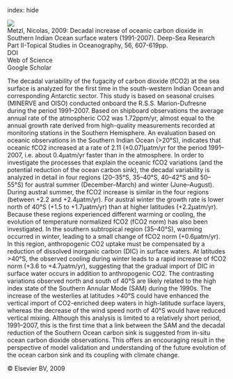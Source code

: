 index: hide

<div class="Citation">
    <div class="Citation-thumb CitationThumb-linked"  data-href="https://doi.org/10.1016/j.dsr2.2008.12.007">
      <img src="https://static.claimspace.cloud/climate-study-static/refs/thumbs/3/Metzl_2009-thumb.png" />
    </div>

  <div class="Citation-body">
    <div class="Citation-text">Metzl, Nicolas, 2009: Decadal increase of oceanic carbon dioxide in Southern Indian Ocean surface waters (1991-2007). <span class="Article-journal">Deep-Sea Research Part II-Topical Studies in Oceanography, </span><span class="Article-volume">56, </span>607-619pp.</div>
    <div class="Citation-links">
      <div class="CitationLink" data-href="https://doi.org/10.1016/j.dsr2.2008.12.007">
        <div class="CitationLink-icon CitationLink-Doi"></div>
        <div class="CitationLink-text">DOI</div>
      </div>
      <div class="CitationLink" data-href="http://cel.webofknowledge.com/InboundService.do?customersID=atyponcel&smartRedirect=yes&mode=FullRecord&IsProductCode=Yes&product=CEL&Init=Yes&Func=Frame&action=retrieve&SrcApp=literatum&SrcAuth=atyponcel&SID=7CNc3cIRaBKjGbSujFM&UT=WOS:000267587200010">
        <div class="CitationLink-icon CitationLink-Isi"></div>
        <div class="CitationLink-text">Web of Science</div>
      </div>
      <div class="CitationLink" data-href="https://scholar.google.com/scholar?q=10.1016/j.dsr2.2008.12.007">
        <div class="CitationLink-icon CitationLink-Scholar"></div>
        <div class="CitationLink-text">Google Scholar</div>
      </div>
    </div>
  </div>
</div>

The decadal variability of the fugacity of carbon dioxide (fCO2) at the sea surface is analyzed for the first time in the south-western Indian Ocean and corresponding Antarctic sector. This study is based on seasonal cruises (MINERVE and OISO) conducted onboard the R.S.S. Marion-Dufresne during the period 1991–2007. Based on shipboard observations the average annual rate of the atmospheric CO2 was 1.72ppm/yr, almost equal to the annual growth rate derived from high-quality measurements recorded at monitoring stations in the Southern Hemisphere. An evaluation based on oceanic observations in the Southern Indian Ocean (>20°S), indicates that oceanic fCO2 increased at a rate of 2.11 (±0.07)μatm/yr for the period 1991–2007, i.e. about 0.4μatm/yr faster than in the atmosphere. In order to investigate the processes that explain the oceanic fCO2 variations (and the potential reduction of the ocean carbon sink), the decadal variability is analyzed in detail in four regions (20–35°S, 35–40°S, 40–42°S and 50–55°S) for austral summer (December–March) and winter (June–August). During austral summer, the fCO2 increase is similar in the four regions (between +2.2 and +2.4μatm/yr). For austral winter the growth rate is lower north of 40°S (+1.5 to +1.7μatm/yr) than at higher latitudes (+2.2μatm/yr). Because these regions experienced different warming or cooling, the evolution of temperature normalized fCO2 (fCO2                      norm) has also been investigated. In the southern subtropical region (35–40°S), warming occurred in winter, leading to a small change of fCO2                      norm (+0.6μatm/yr). In this region, anthropogenic CO2 uptake must be compensated by a reduction of dissolved inorganic carbon (DIC) in surface waters. At latitudes >40°S, the observed cooling during winter leads to a rapid increase of fCO2                      norm (+3.6 to +4.7μatm/yr), suggesting that the gradual import of DIC in surface water occurs in addition to anthropogenic CO2. The contrasting variations observed north and south of 40°S are likely related to the high index state of the Southern Annular Mode (SAM) during the 1990s. The increase of the westerlies at latitudes >40°S could have enhanced the vertical import of CO2-enriched deep waters in high-latitude surface layers, whereas the decrease of the wind speed north of 40°S would have reduced vertical mixing. Although this analysis is limited to a relatively short period, 1991–2007, this is the first time that a link between the SAM and the decadal reduction of the Southern Ocean carbon sink is suggested from in-situ ocean carbon dioxide observations. This offers an encouraging result in the perspective of model validation and understanding of the future evolution of the ocean carbon sink and its coupling with climate change.

<div class="Citation-copy">
&copy; Elsevier BV, 2009
</div>